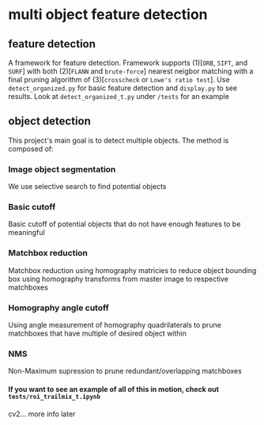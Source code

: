 # multi object feature detection

## feature detection
A framework for feature detection. Framework supports (1)[```ORB```, ```SIFT```, and ```SURF```] with both (2)[```FLANN``` and ```brute-force```] nearest neigbor matching with a final pruning algorithm of (3)[```crosscheck``` or ```Lowe's ratio test```]. Use ```detect_organized.py``` for basic feature detection and ```display.py``` to see results. Look at ```detect_organized_t.py``` under ```/tests``` for an example

## object detection
This project's main goal is to detect multiple objects. The method is composed of:

### Image object segmentation
We use selective search to find potential objects

### Basic cutoff
Basic cutoff of potential objects that do not have enough features to be meaningful

### Matchbox reduction
Matchbox reduction using homography matricies to reduce object bounding box using homography transforms from master image to respective matchboxes

### Homography angle cutoff
Using angle measurement of homography quadrilaterals to prune matchboxes that have multiple of desired object within

### NMS
Non-Maximum supression to prune redundant/overlapping matchboxes


#### If you want to see an example of all of this in motion, check out ```tests/roi_trailmix_t.ipynb```

cv2... more info later
